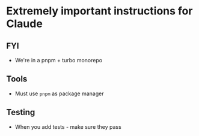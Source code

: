 # Extremely important instructions for Claude

## FYI

- We're in a pnpm + turbo monorepo

## Tools

- Must use `pnpm` as package manager

## Testing

- When you add tests - make sure they pass
